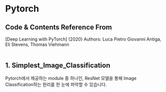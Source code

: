 # Pytorch
## Code & Contents Reference From
[Deep Learning with PyTorch] (2020)
Authors: Luca Pietro Giovanni Antiga, ‎Eli Stevens, ‎Thomas Viehmann 
<br></br>
## 1. Simplest_Image_Classification
Pytorch에서 제공하는 module 중 하나인, ResNet 모델을 통해 
Image Classification하는 원리를 한 눈에 파악할 수 있습니다.
